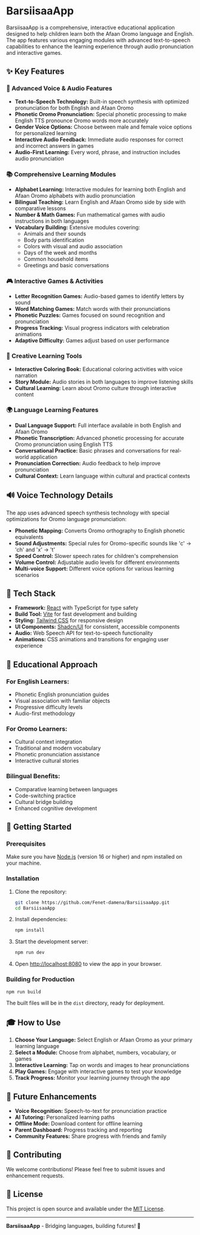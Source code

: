 
# BarsiisaaApp

BarsiisaaApp is a comprehensive, interactive educational application designed to help children learn both the Afaan Oromo language and English. The app features various engaging modules with advanced text-to-speech capabilities to enhance the learning experience through audio pronunciation and interactive games.

## ✨ Key Features

### 🎵 Advanced Voice & Audio Features
- **Text-to-Speech Technology:** Built-in speech synthesis with optimized pronunciation for both English and Afaan Oromo
- **Phonetic Oromo Pronunciation:** Special phonetic processing to make English TTS pronounce Oromo words more accurately
- **Gender Voice Options:** Choose between male and female voice options for personalized learning
- **Interactive Audio Feedback:** Immediate audio responses for correct and incorrect answers in games
- **Audio-First Learning:** Every word, phrase, and instruction includes audio pronunciation

### 📚 Comprehensive Learning Modules
- **Alphabet Learning:** Interactive modules for learning both English and Afaan Oromo alphabets with audio pronunciation
- **Bilingual Teaching:** Learn English and Afaan Oromo side by side with comparative lessons
- **Number & Math Games:** Fun mathematical games with audio instructions in both languages
- **Vocabulary Building:** Extensive modules covering:
  - Animals and their sounds
  - Body parts identification
  - Colors with visual and audio association
  - Days of the week and months
  - Common household items
  - Greetings and basic conversations

### 🎮 Interactive Games & Activities
- **Letter Recognition Games:** Audio-based games to identify letters by sound
- **Word Matching Games:** Match words with their pronunciations
- **Phonetic Puzzles:** Games focused on sound recognition and pronunciation
- **Progress Tracking:** Visual progress indicators with celebration animations
- **Adaptive Difficulty:** Games adjust based on user performance

### 🎨 Creative Learning Tools
- **Interactive Coloring Book:** Educational coloring activities with voice narration
- **Story Module:** Audio stories in both languages to improve listening skills
- **Cultural Learning:** Learn about Oromo culture through interactive content

### 🌍 Language Learning Features
- **Dual Language Support:** Full interface available in both English and Afaan Oromo
- **Phonetic Transcription:** Advanced phonetic processing for accurate Oromo pronunciation using English TTS
- **Conversational Practice:** Basic phrases and conversations for real-world application
- **Pronunciation Correction:** Audio feedback to help improve pronunciation
- **Cultural Context:** Learn language within cultural and practical contexts

## 🔊 Voice Technology Details

The app uses advanced speech synthesis technology with special optimizations for Oromo language pronunciation:

- **Phonetic Mapping:** Converts Oromo orthography to English phonetic equivalents
- **Sound Adjustments:** Special rules for Oromo-specific sounds like 'c' → 'ch' and 'x' → 't'
- **Speed Control:** Slower speech rates for children's comprehension
- **Volume Control:** Adjustable audio levels for different environments
- **Multi-voice Support:** Different voice options for various learning scenarios

## 🚀 Tech Stack

- **Framework:** [React](https://reactjs.org/) with TypeScript for type safety
- **Build Tool:** [Vite](https://vitejs.dev/) for fast development and building
- **Styling:** [Tailwind CSS](https://tailwindcss.com/) for responsive design
- **UI Components:** [Shadcn/UI](https://ui.shadcn.com/) for consistent, accessible components
- **Audio:** Web Speech API for text-to-speech functionality
- **Animations:** CSS animations and transitions for engaging user experience

## 🎯 Educational Approach

### For English Learners:
- Phonetic English pronunciation guides
- Visual association with familiar objects
- Progressive difficulty levels
- Audio-first methodology

### For Oromo Learners:
- Cultural context integration
- Traditional and modern vocabulary
- Phonetic pronunciation assistance
- Interactive cultural stories

### Bilingual Benefits:
- Comparative learning between languages
- Code-switching practice
- Cultural bridge building
- Enhanced cognitive development

## 🏁 Getting Started

### Prerequisites

Make sure you have [Node.js](https://nodejs.org/) (version 16 or higher) and npm installed on your machine.

### Installation

1. Clone the repository:
   ```bash
   git clone https://github.com/Fenet-damena/BarsiisaaApp.git
   cd BarsiisaaApp
   ```

2. Install dependencies:
   ```sh
   npm install
   ```

3. Start the development server:
   ```sh
   npm run dev
   ```

4. Open [http://localhost:8080](http://localhost:8080) to view the app in your browser.

### Building for Production

```sh
npm run build
```

The built files will be in the `dist` directory, ready for deployment.

## 🎓 How to Use

1. **Choose Your Language:** Select English or Afaan Oromo as your primary learning language
2. **Select a Module:** Choose from alphabet, numbers, vocabulary, or games
3. **Interactive Learning:** Tap on words and images to hear pronunciations
4. **Play Games:** Engage with interactive games to test your knowledge
5. **Track Progress:** Monitor your learning journey through the app

## 🔄 Future Enhancements

- **Voice Recognition:** Speech-to-text for pronunciation practice
- **AI Tutoring:** Personalized learning paths
- **Offline Mode:** Download content for offline learning
- **Parent Dashboard:** Progress tracking and reporting
- **Community Features:** Share progress with friends and family

## 🤝 Contributing

We welcome contributions! Please feel free to submit issues and enhancement requests.

## 📄 License

This project is open source and available under the [MIT License](LICENSE).

---

**BarsiisaaApp** - Bridging languages, building futures! 🌟

